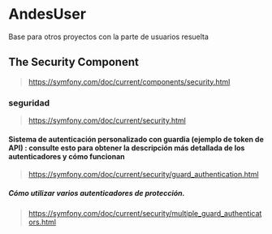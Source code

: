 # AndesUser
Base para otros proyectos con la parte de usuarios resuelta

## The Security Component
> https://symfony.com/doc/current/components/security.html

### seguridad

> https://symfony.com/doc/current/security.html

#### Sistema de autenticación personalizado con guardia (ejemplo de token de API) : consulte esto para obtener la descripción más detallada de los autenticadores y cómo funcionan

> https://symfony.com/doc/current/security/guard_authentication.html

##### Cómo utilizar varios autenticadores de protección.

> https://symfony.com/doc/current/security/multiple_guard_authenticators.html 
